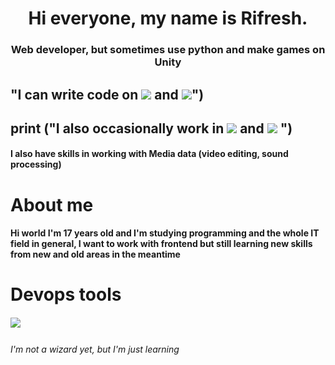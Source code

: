

<h1 align="center"> Hi everyone, my name is Rifresh. </h1>
<h3 align="center">Web developer, but sometimes use python and make games on Unity</h3>
<h2 margin-left: 310px>  "I can write code on  <img src = "https://img.shields.io/badge/html5-%23E34F26.svg?style=for-the-badge&logo=html5&logoColor=white" </img>  and <img src = "https://img.shields.io/badge/css3-%231572B6.svg?style=for-the-badge&logo=css3&logoColor=white"</img>")  </h4> 
<h2>  print ("I also occasionally work in <img src = "https://img.shields.io/badge/python-3670A0?style=for-the-badge&logo=python&logoColor=ffdd54" </img> and <img src= "https://img.shields.io/badge/c%23-%23239120.svg?style=for-the-badge&logo=c-sharp&logoColor=white" </img> ") </h2>
<h4>I also have skills in working with Media data (video editing, sound processing)</h4>


<h1> About me </h1>
<h4>  Hi world I'm 17 years old and I'm studying programming and the whole IT field in general, I want to work with frontend but still learning new skills from new and old areas in the meantime</h4>

<h1> Devops tools</h1>
<h5> <img src ="https://icons8.com/icon/W0YEwBDDfTeu/figma" </img> <img src "https://icons8.com/icon/48455/visual-studio"</img> </h5>
 <h6 >   I'm not a wizard yet, but I'm just learning  </h6>

 
